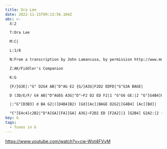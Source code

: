 ```yaml
---
title: Ora Lee
date: 2022-11-15T09:13:56.104Z
abc: >-
  X:2

  T:Ora Lee 

  M:C|

  L:1/8

  N:From a transcription by John Lamancusa, by permission http://www.mne.psu.edu/lamancusa/tunes.htm

  Z:AK/Fiddler's Companion

  K:G

  {F/}G3E|:"G" D2G4 AB|"D"AG E2 {G/}A3G|F2D2 EDFD|"G"G3A BAGE|

  D (3D/E/F/ G4 AB|"D"AGEG A3G|"D"~F2 D2 ED F2|1 "G"G6 GE:|2 "G"[G4B4]G2A2||

  |:"G"[D3B3] d BA G2|([D4B4]B2) [Gd][Ac]|BAGE D2G2|[G4B4] [Ac][Bd]|

  "C"[E4c4]c2B2|"D"A[GA][FA][GA] A3G|~F2D2 ED [F2A2]|1 [G2B4] G2A2:|2 ([G4B4]G4)||
key: G
tags:
  - Tunes in G
---
```

https://www.youtube.com/watch?v=cw-Wxt4FVyM